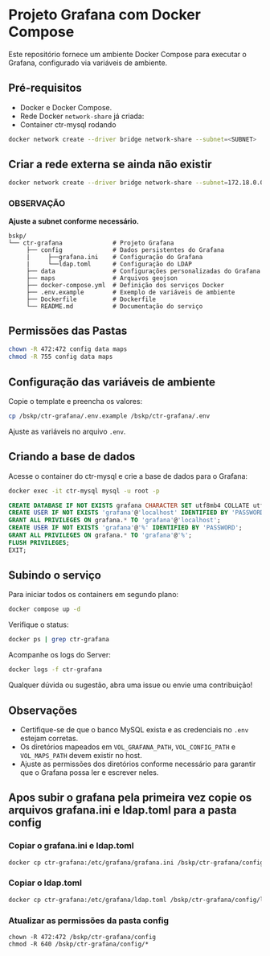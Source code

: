 # Projeto Grafana com Docker Compose

Este repositório fornece um ambiente Docker Compose para executar o Grafana, configurado via variáveis de ambiente.  

## Pré-requisitos

- Docker e Docker Compose.
- Rede Docker `network-share` já criada:
- Container ctr-mysql rodando

```bash
docker network create --driver bridge network-share --subnet=<SUBNET>
```

## Criar a rede externa se ainda não existir

```bash
docker network create --driver bridge network-share --subnet=172.18.0.0/16
```

### OBSERVAÇÃO

**Ajuste a subnet conforme necessário.**

```plaintext
bskp/
└── ctr-grafana              # Projeto Grafana
     ├── config              # Dados persistentes do Grafana
     |     ├──grafana.ini    # Configuração do Grafana
     |     └──ldap.toml      # Configuração do LDAP
     ├── data                # Configurações personalizadas do Grafana
     ├── maps                # Arquivos geojson
     ├── docker-compose.yml  # Definição dos serviços Docker
     ├── .env.example        # Exemplo de variáveis de ambiente
     ├── Dockerfile          # Dockerfile
     └── README.md           # Documentação do serviço
```

## Permissões das Pastas

```bash
chown -R 472:472 config data maps
chmod -R 755 config data maps
```

## Configuração das variáveis de ambiente

Copie o template e preencha os valores:

```bash
cp /bskp/ctr-grafana/.env.example /bskp/ctr-grafana/.env
```

Ajuste as variáveis no arquivo `.env`.

## Criando a base de dados

Acesse o container do ctr-mysql e crie a base de dados para o Grafana:

```bash
docker exec -it ctr-mysql mysql -u root -p
```

```sql
CREATE DATABASE IF NOT EXISTS grafana CHARACTER SET utf8mb4 COLLATE utf8mb4_unicode_ci;
CREATE USER IF NOT EXISTS 'grafana'@'localhost' IDENTIFIED BY 'PASSWORD';
GRANT ALL PRIVILEGES ON grafana.* TO 'grafana'@'localhost';
CREATE USER IF NOT EXISTS 'grafana'@'%' IDENTIFIED BY 'PASSWORD';
GRANT ALL PRIVILEGES ON grafana.* TO 'grafana'@'%';
FLUSH PRIVILEGES;
EXIT;
```

## Subindo o serviço

Para iniciar todos os containers em segundo plano:

```bash
docker compose up -d
```

Verifique o status:

```bash
docker ps | grep ctr-grafana
```

Acompanhe os logs do Server:

```bash
docker logs -f ctr-grafana
```

Qualquer dúvida ou sugestão, abra uma issue ou envie uma contribuição!

## Observações

- Certifique-se de que o banco MySQL exista e as credenciais no `.env` estejam corretas.  
- Os diretórios mapeados em `VOL_GRAFANA_PATH`, `VOL_CONFIG_PATH` e `VOL_MAPS_PATH` devem existir no host.  
- Ajuste as permissões dos diretórios conforme necessário para garantir que o Grafana possa ler e escrever neles.

## Apos subir o grafana pela primeira vez copie os arquivos grafana.ini e ldap.toml para a pasta config

### Copiar o grafana.ini e ldap.toml

```bash
docker cp ctr-grafana:/etc/grafana/grafana.ini /bskp/ctr-grafana/config/grafana.ini
```

### Copiar o ldap.toml

```bash
docker cp ctr-grafana:/etc/grafana/ldap.toml /bskp/ctr-grafana/config/ldap.toml
```

### Atualizar as permissões da pasta config

```bas
chown -R 472:472 /bskp/ctr-grafana/config
chmod -R 640 /bskp/ctr-grafana/config/*
```
